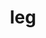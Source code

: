 ---
category: 3-letters
denotation: null
name: leg
reference_link: https://www.etymonline.com/word/leg
root_language: null
root_name: null
title: leg
type: free
word_sums:
- respelling: leg
  sum: 'Leg + '
---